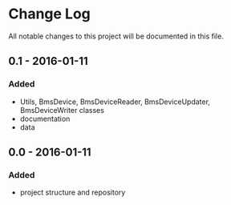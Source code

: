 # Change Log
All notable changes to this project will be documented in this file.

## 0.1 - 2016-01-11
### Added
- Utils, BmsDevice, BmsDeviceReader, BmsDeviceUpdater, BmsDeviceWriter classes
- documentation
- data

## 0.0 - 2016-01-11
### Added
- project structure and repository
